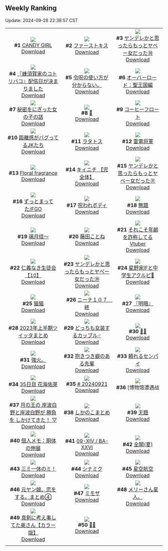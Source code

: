 ## Weekly Ranking
Update: 2024-09-28 22:38:57 CST

|      |      |      |
| :----: | :----: | :----: |
| ![](https://i.pixiv.re/c/240x480/img-master/img/2024/09/22/00/00/21/122650009_p0_master1200.jpg)<br>**#1** [CANDY GIRL](https://www.pixiv.net/artworks/122650009)<br>[Download](https://i.pixiv.re/img-original/img/2024/09/22/00/00/21/122650009_p0.png) | ![](https://i.pixiv.re/c/240x480/img-master/img/2024/09/22/19/16/12/122673603_p0_master1200.jpg)<br>**#2** [ファーストキス](https://www.pixiv.net/artworks/122673603)<br>[Download](https://i.pixiv.re/img-original/img/2024/09/22/19/16/12/122673603_p0.jpg) | ![](https://i.pixiv.re/c/240x480/img-master/img/2024/09/22/00/00/56/122650138_p0_master1200.jpg)<br>**#3** [ヤンデレかと思ったらもっとヤベー女だった㊳](https://www.pixiv.net/artworks/122650138)<br>[Download](https://i.pixiv.re/img-original/img/2024/09/22/00/00/56/122650138_p0.png) |
| ![](https://i.pixiv.re/c/240x480/img-master/img/2024/09/23/17/29/47/122704051_p0_master1200.jpg)<br>**#4** [『蜂須賀家のコトリバコ』配信日が決まりました](https://www.pixiv.net/artworks/122704051)<br>[Download](https://i.pixiv.re/img-original/img/2024/09/23/17/29/47/122704051_p0.jpg) | ![](https://i.pixiv.re/c/240x480/img-master/img/2024/09/21/14/41/27/122633481_p0_master1200.jpg)<br>**#5** [令呪の使い方が分からない。](https://www.pixiv.net/artworks/122633481)<br>[Download](https://i.pixiv.re/img-original/img/2024/09/21/14/41/27/122633481_p0.jpg) | ![](https://i.pixiv.re/c/240x480/img-master/img/2024/09/21/00/00/13/122617831_p0_master1200.jpg)<br>**#6** [オーバーロード：聖王国編](https://www.pixiv.net/artworks/122617831)<br>[Download](https://i.pixiv.re/img-original/img/2024/09/21/00/00/13/122617831_p0.jpg) |
| ![](https://i.pixiv.re/c/240x480/img-master/img/2024/09/21/18/03/23/122638361_p0_master1200.jpg)<br>**#7** [秘密をにぎった女の子の話](https://www.pixiv.net/artworks/122638361)<br>[Download](https://i.pixiv.re/img-original/img/2024/09/21/18/03/23/122638361_p0.png) | ![](https://i.pixiv.re/c/240x480/img-master/img/2024/09/23/00/00/36/122683962_p0_master1200.jpg)<br>**#8** [🌙](https://www.pixiv.net/artworks/122683962)<br>[Download](https://i.pixiv.re/img-original/img/2024/09/23/00/00/36/122683962_p0.jpg) | ![](https://i.pixiv.re/c/240x480/img-master/img/2024/09/22/20/30/01/122675962_p0_master1200.jpg)<br>**#9** [コーヒーフロート](https://www.pixiv.net/artworks/122675962)<br>[Download](https://i.pixiv.re/img-original/img/2024/09/22/20/30/01/122675962_p0.png) |
| ![](https://i.pixiv.re/c/240x480/img-master/img/2024/09/21/19/59/09/122641541_p0_master1200.jpg)<br>**#10** [距離感がバグってるJKたち](https://www.pixiv.net/artworks/122641541)<br>[Download](https://i.pixiv.re/img-original/img/2024/09/21/19/59/09/122641541_p0.jpg) | ![](https://i.pixiv.re/c/240x480/img-master/img/2024/09/22/01/32/28/122651057_p0_master1200.jpg)<br>**#11** [ラタトス](https://www.pixiv.net/artworks/122651057)<br>[Download](https://i.pixiv.re/img-original/img/2024/09/22/01/32/28/122651057_p0.jpg) | ![](https://i.pixiv.re/c/240x480/img-master/img/2024/09/22/22/38/42/122680759_p0_master1200.jpg)<br>**#12** [雷電将軍](https://www.pixiv.net/artworks/122680759)<br>[Download](https://i.pixiv.re/img-original/img/2024/09/22/22/38/42/122680759_p0.jpg) |
| ![](https://i.pixiv.re/c/240x480/img-master/img/2024/09/22/01/05/03/122652529_p0_master1200.jpg)<br>**#13** [Floral fragrance](https://www.pixiv.net/artworks/122652529)<br>[Download](https://i.pixiv.re/img-original/img/2024/09/22/01/05/03/122652529_p0.png) | ![](https://i.pixiv.re/c/240x480/img-master/img/2024/09/23/00/00/22/122683872_p0_master1200.jpg)<br>**#14** [キィニチ 【完全体】](https://www.pixiv.net/artworks/122683872)<br>[Download](https://i.pixiv.re/img-original/img/2024/09/23/00/00/22/122683872_p0.jpg) | ![](https://i.pixiv.re/c/240x480/img-master/img/2024/09/21/00/00/41/122617973_p0_master1200.jpg)<br>**#15** [ヤンデレかと思ったらもっとヤベー女だった㊲](https://www.pixiv.net/artworks/122617973)<br>[Download](https://i.pixiv.re/img-original/img/2024/09/21/00/00/41/122617973_p0.png) |
| ![](https://i.pixiv.re/c/240x480/img-master/img/2024/09/22/02/24/25/122654301_p0_master1200.jpg)<br>**#16** [ずっとまってた/FGO](https://www.pixiv.net/artworks/122654301)<br>[Download](https://i.pixiv.re/img-original/img/2024/09/22/02/24/25/122654301_p0.png) | ![](https://i.pixiv.re/c/240x480/img-master/img/2024/09/22/08/30/14/122658980_p0_master1200.jpg)<br>**#17** [呪われボディ](https://www.pixiv.net/artworks/122658980)<br>[Download](https://i.pixiv.re/img-original/img/2024/09/22/08/30/14/122658980_p0.png) | ![](https://i.pixiv.re/c/240x480/img-master/img/2024/09/23/21/32/41/122711695_p0_master1200.jpg)<br>**#18** [無題](https://www.pixiv.net/artworks/122711695)<br>[Download](https://i.pixiv.re/img-original/img/2024/09/23/21/32/41/122711695_p0.png) |
| ![](https://i.pixiv.re/c/240x480/img-master/img/2024/09/22/19/36/31/122674194_p0_master1200.jpg)<br>**#19** [璃月组～](https://www.pixiv.net/artworks/122674194)<br>[Download](https://i.pixiv.re/img-original/img/2024/09/22/19/36/31/122674194_p0.jpg) | ![](https://i.pixiv.re/c/240x480/img-master/img/2024/09/22/00/00/26/122650029_p0_master1200.jpg)<br>**#20** [藤田ことね](https://www.pixiv.net/artworks/122650029)<br>[Download](https://i.pixiv.re/img-original/img/2024/09/22/00/00/26/122650029_p0.jpg) | ![](https://i.pixiv.re/c/240x480/img-master/img/2024/09/22/21/09/21/122677410_p0_master1200.jpg)<br>**#21** [それこそ年齢を詐称してるVtuber](https://www.pixiv.net/artworks/122677410)<br>[Download](https://i.pixiv.re/img-original/img/2024/09/22/21/09/21/122677410_p0.png) |
| ![](https://i.pixiv.re/c/240x480/img-master/img/2024/09/21/10/55/06/122628915_p0_master1200.jpg)<br>**#22** [仁義なき生徒会【10】](https://www.pixiv.net/artworks/122628915)<br>[Download](https://i.pixiv.re/img-original/img/2024/09/21/10/55/06/122628915_p0.png) | ![](https://i.pixiv.re/c/240x480/img-master/img/2024/09/23/00/01/07/122684084_p0_master1200.jpg)<br>**#23** [ヤンデレかと思ったらもっとヤベー女だった㊴](https://www.pixiv.net/artworks/122684084)<br>[Download](https://i.pixiv.re/img-original/img/2024/09/23/00/01/07/122684084_p0.png) | ![](https://i.pixiv.re/c/240x480/img-master/img/2024/09/21/16/29/02/122635864_p0_master1200.jpg)<br>**#24** [星野家IFと中学生アクルビ🌸](https://www.pixiv.net/artworks/122635864)<br>[Download](https://i.pixiv.re/img-original/img/2024/09/21/16/29/02/122635864_p0.jpg) |
| ![](https://i.pixiv.re/c/240x480/img-master/img/2024/09/22/00/03/06/122650329_p0_master1200.jpg)<br>**#25** [猫猫](https://www.pixiv.net/artworks/122650329)<br>[Download](https://i.pixiv.re/img-original/img/2024/09/22/00/03/06/122650329_p0.png) | ![](https://i.pixiv.re/c/240x480/img-master/img/2024/09/22/18/00/53/122671340_p0_master1200.jpg)<br>**#26** [ニーナ１０７　終](https://www.pixiv.net/artworks/122671340)<br>[Download](https://i.pixiv.re/img-original/img/2024/09/22/18/00/53/122671340_p0.jpg) | ![](https://i.pixiv.re/c/240x480/img-master/img/2024/09/22/17/17/48/122670057_p0_master1200.jpg)<br>**#27** [『明暗』](https://www.pixiv.net/artworks/122670057)<br>[Download](https://i.pixiv.re/img-original/img/2024/09/22/17/17/48/122670057_p0.png) |
| ![](https://i.pixiv.re/c/240x480/img-master/img/2024/09/22/12/02/41/122662976_p0_master1200.jpg)<br>**#28** [2023年上半期ツイッタまとめ](https://www.pixiv.net/artworks/122662976)<br>[Download](https://i.pixiv.re/img-original/img/2024/09/22/12/02/41/122662976_p0.jpg) | ![](https://i.pixiv.re/c/240x480/img-master/img/2024/09/23/00/00/46/122684005_p0_master1200.jpg)<br>**#29** [どっちも女装するカップル♂](https://www.pixiv.net/artworks/122684005)<br>[Download](https://i.pixiv.re/img-original/img/2024/09/23/00/00/46/122684005_p0.jpg) | ![](https://i.pixiv.re/c/240x480/img-master/img/2024/09/22/15/56/41/122667983_p0_master1200.jpg)<br>**#30** [🦉🌟](https://www.pixiv.net/artworks/122667983)<br>[Download](https://i.pixiv.re/img-original/img/2024/09/22/15/56/41/122667983_p0.jpg) |
| ![](https://i.pixiv.re/c/240x480/img-master/img/2024/09/22/16/59/28/122669537_p0_master1200.jpg)<br>**#31** [強火。](https://www.pixiv.net/artworks/122669537)<br>[Download](https://i.pixiv.re/img-original/img/2024/09/22/16/59/28/122669537_p0.jpg) | ![](https://i.pixiv.re/c/240x480/img-master/img/2024/09/21/00/00/29/122617926_p0_master1200.jpg)<br>**#32** [抱きつき癖のある先輩](https://www.pixiv.net/artworks/122617926)<br>[Download](https://i.pixiv.re/img-original/img/2024/09/21/00/00/29/122617926_p0.jpg) | ![](https://i.pixiv.re/c/240x480/img-master/img/2024/09/22/16/32/25/122668909_p0_master1200.jpg)<br>**#33** [頼れるセンパイ](https://www.pixiv.net/artworks/122668909)<br>[Download](https://i.pixiv.re/img-original/img/2024/09/22/16/32/25/122668909_p0.jpg) |
| ![](https://i.pixiv.re/c/240x480/img-master/img/2024/09/22/17/29/59/122670348_p0_master1200.jpg)<br>**#34** [35日目 花海佑芽](https://www.pixiv.net/artworks/122670348)<br>[Download](https://i.pixiv.re/img-original/img/2024/09/22/17/29/59/122670348_p0.png) | ![](https://i.pixiv.re/c/240x480/img-master/img/2024/09/22/00/04/18/122650414_p0_master1200.jpg)<br>**#35** [# 20240921](https://www.pixiv.net/artworks/122650414)<br>[Download](https://i.pixiv.re/img-original/img/2024/09/22/00/04/18/122650414_p0.jpg) | ![](https://i.pixiv.re/c/240x480/img-master/img/2024/09/22/12/28/49/122663564_p0_master1200.jpg)<br>**#36** [博物馆遭遇战 | 原神：元素战争 角色设计图](https://www.pixiv.net/artworks/122663564)<br>[Download](https://i.pixiv.re/img-original/img/2024/09/22/12/28/49/122663564_p0.png) |
| ![](https://i.pixiv.re/c/240x480/img-master/img/2024/09/22/13/22/00/122664688_p0_master1200.jpg)<br>**#37** [月の王の 岸波白野と岸波白野が 勝負を しかけてきた！ ▽](https://www.pixiv.net/artworks/122664688)<br>[Download](https://i.pixiv.re/img-original/img/2024/09/22/13/22/00/122664688_p0.png) | ![](https://i.pixiv.re/c/240x480/img-master/img/2024/09/21/16/11/37/122635490_p0_master1200.jpg)<br>**#38** [しかのこまとめ](https://www.pixiv.net/artworks/122635490)<br>[Download](https://i.pixiv.re/img-original/img/2024/09/21/16/11/37/122635490_p0.jpg) | ![](https://i.pixiv.re/c/240x480/img-master/img/2024/09/23/02/21/52/122688417_p0_master1200.jpg)<br>**#39** [无题](https://www.pixiv.net/artworks/122688417)<br>[Download](https://i.pixiv.re/img-original/img/2024/09/23/02/21/52/122688417_p0.jpg) |
| ![](https://i.pixiv.re/c/240x480/img-master/img/2024/09/21/06/00/12/122624720_p0_master1200.jpg)<br>**#40** [個人メモ：胴体の伸展](https://www.pixiv.net/artworks/122624720)<br>[Download](https://i.pixiv.re/img-original/img/2024/09/21/06/00/12/122624720_p0.jpg) | ![](https://i.pixiv.re/c/240x480/img-master/img/2024/09/22/01/00/03/122652358_p0_master1200.jpg)<br>**#41** [09-ⅩⅣ / BA-ⅩⅩⅥ](https://www.pixiv.net/artworks/122652358)<br>[Download](https://i.pixiv.re/img-original/img/2024/09/22/01/00/03/122652358_p0.png) | ![](https://i.pixiv.re/c/240x480/img-master/img/2024/09/21/00/00/14/122617841_p0_master1200.jpg)<br>**#42** [全開(夏)](https://www.pixiv.net/artworks/122617841)<br>[Download](https://i.pixiv.re/img-original/img/2024/09/21/00/00/14/122617841_p0.jpg) |
| ![](https://i.pixiv.re/c/240x480/img-master/img/2024/09/23/20/55/37/122710237_p0_master1200.jpg)<br>**#43** [三ミ一体のミ！](https://www.pixiv.net/artworks/122710237)<br>[Download](https://i.pixiv.re/img-original/img/2024/09/23/20/55/37/122710237_p0.jpg) | ![](https://i.pixiv.re/c/240x480/img-master/img/2024/09/22/13/44/48/122665175_p0_master1200.jpg)<br>**#44** [シナミク](https://www.pixiv.net/artworks/122665175)<br>[Download](https://i.pixiv.re/img-original/img/2024/09/22/13/44/48/122665175_p0.jpg) | ![](https://i.pixiv.re/c/240x480/img-master/img/2024/09/22/00/00/05/122649911_p0_master1200.jpg)<br>**#45** [星空航空](https://www.pixiv.net/artworks/122649911)<br>[Download](https://i.pixiv.re/img-original/img/2024/09/22/00/00/05/122649911_p0.jpg) |
| ![](https://i.pixiv.re/c/240x480/img-master/img/2024/09/22/17/00/41/122669627_p0_master1200.jpg)<br>**#46** [元ヤン娘、恋をする。まとめ④](https://www.pixiv.net/artworks/122669627)<br>[Download](https://i.pixiv.re/img-original/img/2024/09/22/17/00/41/122669627_p0.jpg) | ![](https://i.pixiv.re/c/240x480/img-master/img/2024/09/22/01/41/51/122653386_p0_master1200.jpg)<br>**#47** [ミモザ](https://www.pixiv.net/artworks/122653386)<br>[Download](https://i.pixiv.re/img-original/img/2024/09/22/01/41/51/122653386_p0.jpg) | ![](https://i.pixiv.re/c/240x480/img-master/img/2024/09/22/09/13/40/122659243_p0_master1200.jpg)<br>**#48** [メリーさん星人。](https://www.pixiv.net/artworks/122659243)<br>[Download](https://i.pixiv.re/img-original/img/2024/09/22/09/13/40/122659243_p0.jpg) |
| ![](https://i.pixiv.re/c/240x480/img-master/img/2024/09/22/00/02/05/122650250_p0_master1200.jpg)<br>**#49** [真剣に考え事してた奥さん【カラー版】](https://www.pixiv.net/artworks/122650250)<br>[Download](https://i.pixiv.re/img-original/img/2024/09/22/00/02/05/122650250_p0.jpg) | ![](https://i.pixiv.re/c/240x480/img-master/img/2024/09/22/07/36/44/122658264_p0_master1200.jpg)<br>**#50** [💙💗](https://www.pixiv.net/artworks/122658264)<br>[Download](https://i.pixiv.re/img-original/img/2024/09/22/07/36/44/122658264_p0.jpg) |
|      |
